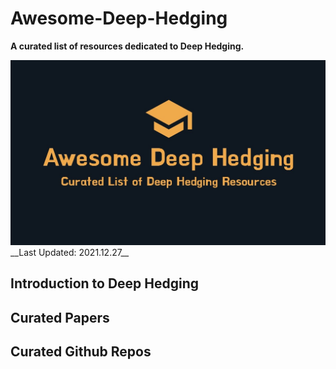 # Awesome-Deep-Hedging
__A curated list of resources dedicated to Deep Hedging.__ 
  
<img src="https://raw.githubusercontent.com/guijinSON/Awesome-Deep-Hedging/main/assets/logo.jpg" width="600">  
__Last Updated: 2021.12.27__

## Introduction to Deep Hedging
## Curated Papers
## Curated Github Repos
